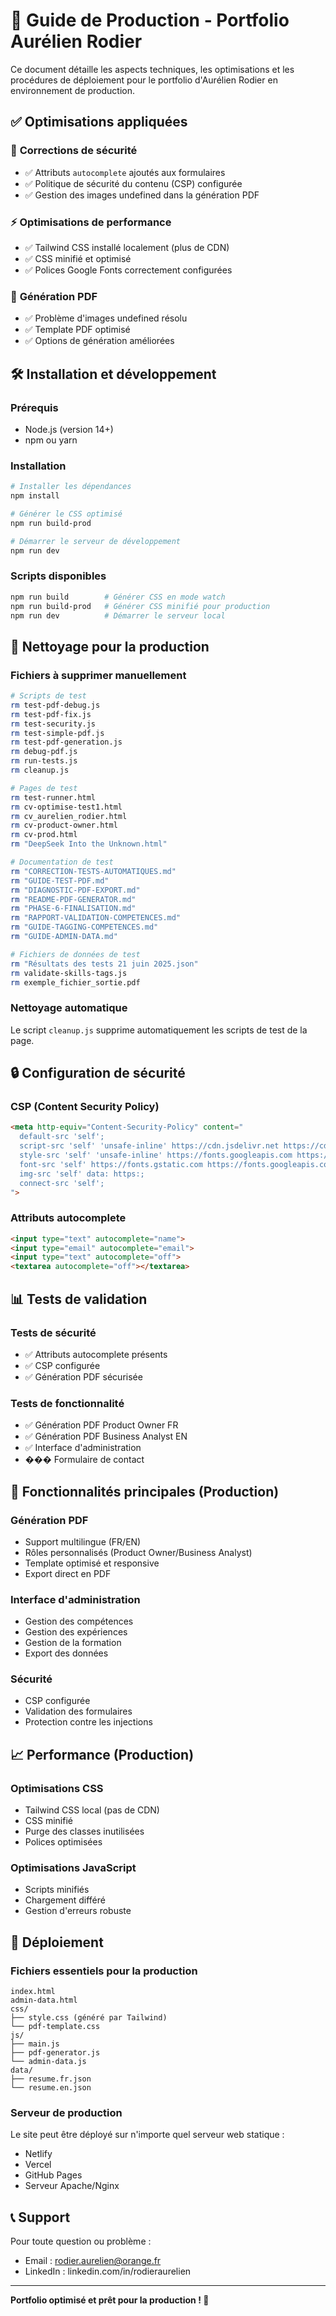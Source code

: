 # 🚀 Guide de Production - Portfolio Aurélien Rodier

Ce document détaille les aspects techniques, les optimisations et les procédures de déploiement pour le portfolio d'Aurélien Rodier en environnement de production.

## ✅ Optimisations appliquées

### 🔧 **Corrections de sécurité**
- ✅ Attributs `autocomplete` ajoutés aux formulaires
- ✅ Politique de sécurité du contenu (CSP) configurée
- ✅ Gestion des images undefined dans la génération PDF

### ⚡ **Optimisations de performance**
- ✅ Tailwind CSS installé localement (plus de CDN)
- ✅ CSS minifié et optimisé
- ✅ Polices Google Fonts correctement configurées

### 📄 **Génération PDF**
- ✅ Problème d'images undefined résolu
- ✅ Template PDF optimisé
- ✅ Options de génération améliorées

## 🛠️ Installation et développement

### **Prérequis**
- Node.js (version 14+)
- npm ou yarn

### **Installation**
```bash
# Installer les dépendances
npm install

# Générer le CSS optimisé
npm run build-prod

# Démarrer le serveur de développement
npm run dev
```

### **Scripts disponibles**
```bash
npm run build        # Générer CSS en mode watch
npm run build-prod   # Générer CSS minifié pour production
npm run dev          # Démarrer le serveur local
```

## 🧹 Nettoyage pour la production

### **Fichiers à supprimer manuellement**
```bash
# Scripts de test
rm test-pdf-debug.js
rm test-pdf-fix.js
rm test-security.js
rm test-simple-pdf.js
rm test-pdf-generation.js
rm debug-pdf.js
rm run-tests.js
rm cleanup.js

# Pages de test
rm test-runner.html
rm cv-optimise-test1.html
rm cv_aurelien_rodier.html
rm cv-product-owner.html
rm cv-prod.html
rm "DeepSeek Into the Unknown.html"

# Documentation de test
rm "CORRECTION-TESTS-AUTOMATIQUES.md"
rm "GUIDE-TEST-PDF.md"
rm "DIAGNOSTIC-PDF-EXPORT.md"
rm "README-PDF-GENERATOR.md"
rm "PHASE-6-FINALISATION.md"
rm "RAPPORT-VALIDATION-COMPETENCES.md"
rm "GUIDE-TAGGING-COMPETENCES.md"
rm "GUIDE-ADMIN-DATA.md"

# Fichiers de données de test
rm "Résultats des tests 21 juin 2025.json"
rm validate-skills-tags.js
rm exemple_fichier_sortie.pdf
```

### **Nettoyage automatique**
Le script `cleanup.js` supprime automatiquement les scripts de test de la page.

## 🔒 Configuration de sécurité

### **CSP (Content Security Policy)**
```html
<meta http-equiv="Content-Security-Policy" content="
  default-src 'self'; 
  script-src 'self' 'unsafe-inline' https://cdn.jsdelivr.net https://cdnjs.cloudflare.com; 
  style-src 'self' 'unsafe-inline' https://fonts.googleapis.com https://cdnjs.cloudflare.com; 
  font-src 'self' https://fonts.gstatic.com https://fonts.googleapis.com; 
  img-src 'self' data: https:; 
  connect-src 'self';
">
```

### **Attributs autocomplete**
```html
<input type="text" autocomplete="name">
<input type="email" autocomplete="email">
<input type="text" autocomplete="off">
<textarea autocomplete="off"></textarea>
```

## 📊 Tests de validation

### **Tests de sécurité**
- ✅ Attributs autocomplete présents
- ✅ CSP configurée
- ✅ Génération PDF sécurisée

### **Tests de fonctionnalité**
- ✅ Génération PDF Product Owner FR
- ✅ Génération PDF Business Analyst EN
- ✅ Interface d'administration
- ��� Formulaire de contact

## 🎯 Fonctionnalités principales (Production)

### **Génération PDF**
- Support multilingue (FR/EN)
- Rôles personnalisés (Product Owner/Business Analyst)
- Template optimisé et responsive
- Export direct en PDF

### **Interface d'administration**
- Gestion des compétences
- Gestion des expériences
- Gestion de la formation
- Export des données

### **Sécurité**
- CSP configurée
- Validation des formulaires
- Protection contre les injections

## 📈 Performance (Production)

### **Optimisations CSS**
- Tailwind CSS local (pas de CDN)
- CSS minifié
- Purge des classes inutilisées
- Polices optimisées

### **Optimisations JavaScript**
- Scripts minifiés
- Chargement différé
- Gestion d'erreurs robuste

## 🚀 Déploiement

### **Fichiers essentiels pour la production**
```
index.html
admin-data.html
css/
├── style.css (généré par Tailwind)
└── pdf-template.css
js/
├── main.js
├── pdf-generator.js
└── admin-data.js
data/
├── resume.fr.json
└── resume.en.json
```

### **Serveur de production**
Le site peut être déployé sur n'importe quel serveur web statique :
- Netlify
- Vercel
- GitHub Pages
- Serveur Apache/Nginx

## 📞 Support

Pour toute question ou problème :
- Email : rodier.aurelien@orange.fr
- LinkedIn : linkedin.com/in/rodieraurelien

---

**Portfolio optimisé et prêt pour la production ! 🎉** 